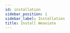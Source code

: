 ```yaml
---
id: installation
sidebar_position: 1
sidebar_label: Installation
title: Install Weaviate
---
```


<badges></badges>
